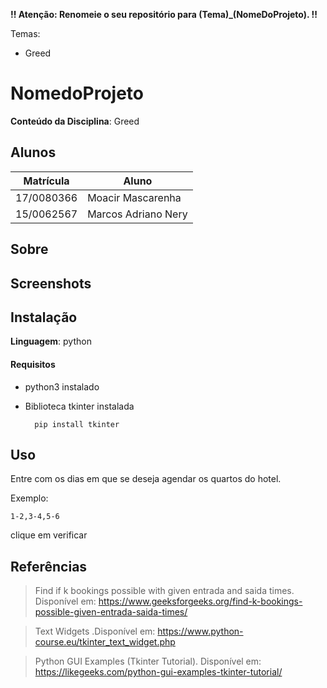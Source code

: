 **!! Atenção: Renomeie o seu repositório para (Tema)_(NomeDoProjeto). !!** 

Temas:
 - Greed

# NomedoProjeto


**Conteúdo da Disciplina**: Greed<br>

## Alunos
|Matrícula | Aluno |
| -- | -- |
| 17/0080366  |  Moacir Mascarenha |
| 15/0062567  |  Marcos Adriano Nery |

## Sobre 


## Screenshots
<!-- Adicione 3 ou mais screenshots do projeto em funcionamento. -->

## Instalação 
**Linguagem**: python<br>

#### Requisitos
- python3 instalado
- Biblioteca tkinter instalada
    
        pip install tkinter

## Uso 
Entre com os dias em que se deseja agendar os quartos do hotel.

Exemplo:
 
    1-2,3-4,5-6

clique em verificar

<!-- ## Outros 
Quaisquer outras informações sobre seu projeto podem ser descritas abaixo. -->

## Referências
> Find if k bookings possible with given entrada and saida times. Disponível em: https://www.geeksforgeeks.org/find-k-bookings-possible-given-entrada-saida-times/

> Text Widgets .Disponível em: https://www.python-course.eu/tkinter_text_widget.php

> Python GUI Examples (Tkinter Tutorial). Disponível em: https://likegeeks.com/python-gui-examples-tkinter-tutorial/



